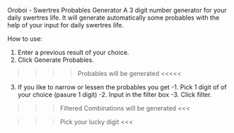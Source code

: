 Oroboi - Swertres Probables Generator
A 3 digit number generator for your daily swertres life.
It will generate automatically some probables with the help of your input for daily swertres life.

How to use:

1. Enter a previous result of your choice.
2. Click Generate Probables.
>>>> Probables will be generated <<<<<

3. If you like to narrow or lessen the probables you get
   -1. Pick  1 digit of of your choice (pasure 1 digit)
   -2. Input in the filter box
   -3. Click filter.
>>> Filtered Combinations will be generated <<<

>>> Pick your lucky digit <<<
